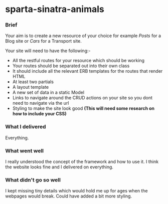 # sparta-sinatra-animals

### Brief
Your aim is to create a new resource of your choice for example *Posts* for a Blog site or *Cars* for a Transport site.

Your site will need to have the following:-

* All the restful routes for your resource which should be working
* Your routes should be separated out into their own class
* It should include all the relevant ERB templates for the routes that render HTML
* At least two partials
* A layout template
* A new set of data in a static Model
* Links to navigate around the CRUD actions on your site so you dont need to navigate via the url
* Styling to make the site look good **(This will need some research on how to include your CSS)**

### What I delivered
Everything.

### What went well
I really understood the concept of the framework and how to use it. I think the website looks fine and I delivered on everything.

### What didn't go so well
I kept missing tiny details which would hold me up for ages when the webpages would break. Could have added a bit more styling.
